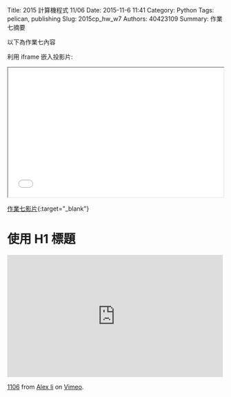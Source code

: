 Title: 2015 計算機程式 11/06
Date: 2015-11-6 11:41
Category: Python
Tags: pelican, publishing
Slug: 2015cp_hw_w7
Authors: 40423109
Summary: 作業七摘要

以下為作業七內容

利用 iframe 嵌入投影片:

<iframe src="40423109_cp_w7_p.html" width="500" height="300"></iframe>

[作業七影片](40423109_cp_w7_p.html){:target="_blank"}

使用 H1 標題
============

<iframe src="https://player.vimeo.com/video/146109345" width="500" height="283" frameborder="0" webkitallowfullscreen mozallowfullscreen allowfullscreen></iframe> <p><a href="https://vimeo.com/146109345">1106</a> from <a href="https://vimeo.com/user44960495">Alex li</a> on <a href="https://vimeo.com">Vimeo</a>.</p>